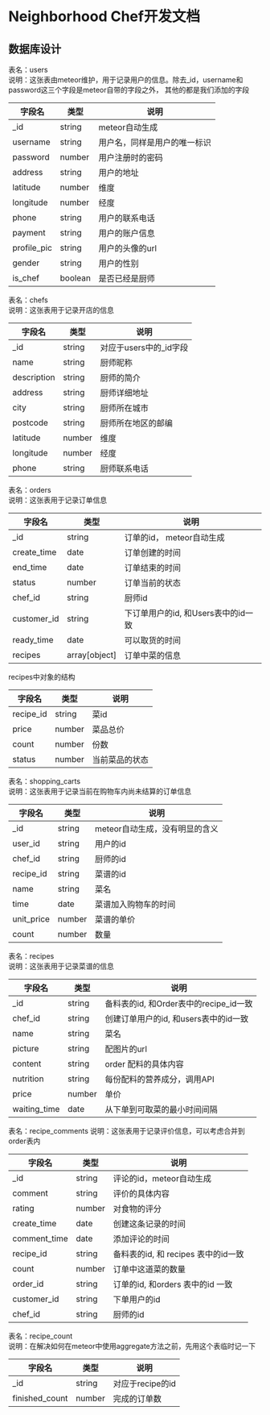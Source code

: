 # Neighborhood Chef开发文档

## 数据库设计

表名：users  
说明：这张表由meteor维护，用于记录用户的信息。除去_id，username和password这三个字段是meteor自带的字段之外，
其他的都是我们添加的字段

| 字段名 | 类型 | 说明 |
|-------|-----|------|
| _id | string | meteor自动生成 |
| username | string | 用户名，同样是用户的唯一标识 |
| password | number | 用户注册时的密码 |
| address | string | 用户的地址 |
| latitude | number | 维度 |
| longitude | number | 经度 |
| phone | string | 用户的联系电话 |
| payment | string | 用户的账户信息 |
| profile_pic | string | 用户的头像的url |
| gender | string | 用户的性别 |
| is_chef | boolean | 是否已经是厨师 |

表名：chefs  
说明：这张表用于记录开店的信息  

| 字段名 | 类型 | 说明 |
|-------|-----|------|
| _id | string | 对应于users中的_id字段 |
| name | string | 厨师昵称 |
| description | string | 厨师的简介 |
| address | string | 厨师详细地址 |
| city | string | 厨师所在城市 |
| postcode | string | 厨师所在地区的邮编 |
| latitude | number | 维度 |
| longitude | number | 经度 |
| phone | string | 厨师联系电话 |

表名：orders  
说明：这张表用于记录订单信息

| 字段名 | 类型 | 说明 |
|-------|-----|------|
| _id | string | 订单的id， meteor自动生成 |
| create_time | date | 订单创建的时间 |
| end_time | date | 订单结束的时间 |
| status | number | 订单当前的状态 |
| chef_id | string | 厨师id |
| customer_id | string | 下订单用户的id, 和Users表中的id一致 |
| ready_time | date | 可以取货的时间 |
| recipes | array\[object\] | 订单中菜的信息 |

recipes中对象的结构

| 字段名 | 类型 | 说明 |
|-------|-----|------|
| recipe_id | string | 菜id |
| price | number | 菜品总价 |
| count | number | 份数 |
| status | number | 当前菜品的状态 |

表名：shopping_carts  
说明：这张表用于记录当前在购物车内尚未结算的订单信息  

| 字段名 | 类型 | 说明 |
|-------|-----|------|
| _id | string | meteor自动生成，没有明显的含义 |
| user_id | string | 用户的id |
| chef_id | string | 厨师的id |
| recipe_id | string | 菜谱的id |
| name | string | 菜名 |
| time | date | 菜谱加入购物车的时间 |
| unit_price | number | 菜谱的单价 |
| count | number | 数量 |

表名：recipes  
说明：这张表用于记录菜谱的信息

| 字段名 | 类型 | 说明 |
|-------|-----|------|
| _id | string | 备料表的id, 和Order表中的recipe_id一致 |
| chef_id | string | 创建订单用户的id, 和users表中的id一致 |
| name | string | 菜名 |
| picture | string | 配图片的url |
| content | string | order 配料的具体内容 |
| nutrition | string | 每份配料的营养成分，调用API |
| price | number | 单价 |
| waiting_time | date | 从下单到可取菜的最小时间间隔 |

表名：recipe_comments
说明：这张表用于记录评价信息，可以考虑合并到order表内

| 字段名 | 类型 | 说明 |
|-------|-----|------|
| _id | string | 评论的id，meteor自动生成 |
| comment | string | 评价的具体内容 |
| rating | number | 对食物的评分 |
| create_time | date | 创建这条记录的时间 |
| comment_time | date | 添加评论的时间 |
| recipe_id | string | 备料表的id, 和 recipes 表中的id一致 |
| count | number | 订单中这道菜的数量 |
| order_id | string | 订单的id, 和orders 表中的id 一致 |
| customer_id | string | 下单用户的id |
| chef_id | string | 厨师的id |

表名：recipe_count  
说明：在解决如何在meteor中使用aggregate方法之前，先用这个表临时记一下  

| 字段名 | 类型 | 说明 |
|-------|-----|------|
| _id | string | 对应于recipe的id |
| finished_count | number | 完成的订单数 |
